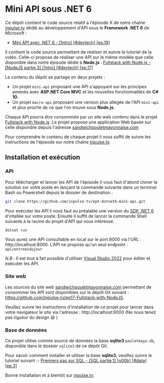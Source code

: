 # Mini API sous .NET 6

Ce dépôt contient le code source relatif à l'épisode X de notre chaîne [inpulse.tv](https://www.inpulse.tv) dédié au développement d'API sous le **Framework .NET 6** de Microsoft :
- [Mini API avec .NET 6 - [1ntro] [#devtech] [ep.19]](https://www.youtube.com/watch?v=a887F3Bs24U)

Il contient le code source permettant de réaliser et suivre le tutoriel de la vidéo. Celle-ci propose de réaliser une API sur le même modèle que celle disponible dans notre épisode dédié à **Node.js** : [Fullstack with Node.js  - [NodeJS partie.3]  [1ntro]  [#devtech]  [ep.17]](https://www.youtube.com/watch?v=BJNoyVIdsdw)

Le contenu du dépôt se partage en deux projets :
- Un projet ``mini-api`` proposant une API s'appuyant sur les principes amenés avec **ASP.NET Core MVC** et les nouvelles fonctionnalités de **C# 10**.
- Un projet ``macro-api`` proposant une version plus allégée de l'API ``mini-api`` et plus proche de ce que l'on trouve sous **Node.js**.

Chaque API pourra être consommée par un site web contenu dans le projet [Fullstack with Node.js](https://github.com/inpulse-tv/ep17-Fullstack-with-NodeJS). Le projet propose une application Web basée sur celle disponible depuis l'adresse [sandwichpouletmayonnaise.com](https://sandwichpouletmayonnaise.com/)

Pour comprendre le contenu de chaque projet il vous suffit de suivre les instructions de l'épisode sur notre chaîne [inpulse.tv](https://www.inpulse.tv).

## Installation et exécution

### API

Pour télécharger et lancer les API de l'épisode il vous faut d'abord cloner la solution sur votre poste en lançant la commande suivante dans un terminal Bash ou Powershell depuis le dossier de destination :
```bash
git clone https://github.com/inpulse-tv/epX-dotnet6-mini-api.git
```
Pour exécuter les API il vous faut au préalable une version du [SDK .NET 6](https://dotnet.microsoft.com/en-us/download/dotnet/6.0) d'intallée sur votre poste. Ensuite il suffit de lancer la commande Shell suivante à la racine du projet d'API qui vous intéresse.
```bash
dotnet run
```
Vous aurez une API consultable en local sur le port 8000 via l'URL : http://localhost:8000.
L'API ne propose qu'un seul endpoint : ``api/entreesdujour``

*N.B* : Il est tout à fait possible d'utiliser [Visual Studio 2022](https://visualstudio.microsoft.com/fr/vs/) pour éditer et exécuter les API.

### Site web

Les sources du site web [sandwichpouletmayonnaise.com](https://sandwichpouletmayonnaise.com/) permettant de consommer les API sont disponibles sur le dépôt Git suivant : https://github.com/inpulse-tv/ep17-Fullstack-with-NodeJS.

Veuillez suivre les instructions d'installation de ce projet pour lancer dans votre navigateur le site via l'adresse : http://localhost:9000 (Ne nous tenez pas rigueur du design 😃 )

### Base de données
Ce projet utilise comme source de données la base **sqlite3** ``pouletmayo.db``, disponible dans le dossier ``sqlite3`` de ce dépôt Git.

Pour savoir comment installer et utiliser la base **sqlite3**, veuillez suivre le tutoriel suivant :- [Premiers pas sur SQL - [SQL partie.1] [n00b] [#data] [ep.3]](https://www.youtube.com/watch?v=_ALsx-CMyy8)

Bonne installation et à bientôt sur [inpulse.tv](https://www.inpulse.tv).

